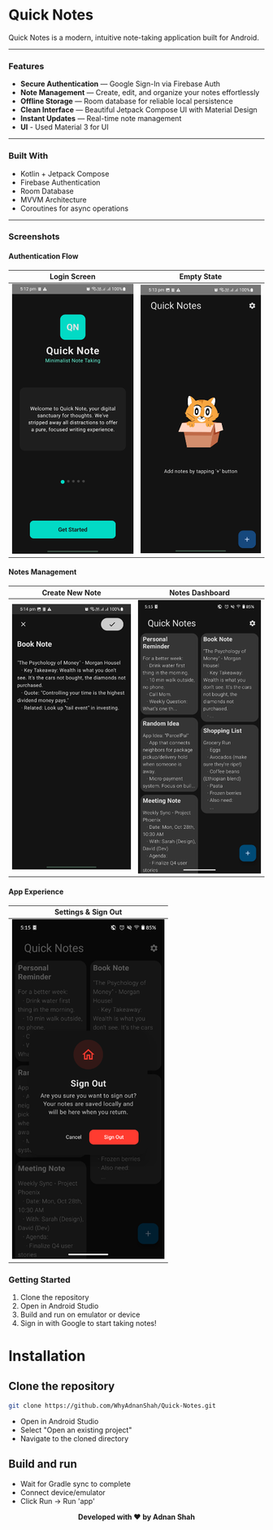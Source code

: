 # Quick Notes

Quick Notes is a modern, intuitive note-taking application built for Android.

---

### Features

-  **Secure Authentication** — Google Sign-In via Firebase Auth
-  **Note Management** — Create, edit, and organize your notes effortlessly
-  **Offline Storage** — Room database for reliable local persistence
-  **Clean Interface** — Beautiful Jetpack Compose UI with Material Design
-  **Instant Updates** — Real-time note management
-  **UI** - Used Material 3 for UI

---

### Built With

- Kotlin + Jetpack Compose
- Firebase Authentication
- Room Database
- MVVM Architecture
- Coroutines for async operations

---
### Screenshots

#### Authentication Flow
| Login Screen                                         | Empty State |
|------------------------------------------------------|-------------|
| <img src="ScreenShots/Login_screen.jpg" width="300"> | <img src="ScreenShots/Empty_list.jpg" width="300"> |

#### Notes Management
| Create New Note | Notes Dashboard |
|-----------------|-----------------|
| <img src="ScreenShots/new_note.jpg" width="300"> | <img src="ScreenShots/Notes_Screen.png" width="300"> |

#### App Experience
| Settings & Sign Out |
|---------------------|
| <img src="ScreenShots/sign_out.png" width="300"> |

### Getting Started

1. Clone the repository
2. Open in Android Studio
3. Build and run on emulator or device
4. Sign in with Google to start taking notes!

#  Installation

## Clone the repository
```bash
git clone https://github.com/WhyAdnanShah/Quick-Notes.git
```

 - Open in Android Studio
 - Select "Open an existing project"
 - Navigate to the cloned directory

## Build and run
 - Wait for Gradle sync to complete
 - Connect device/emulator
 - Click Run → Run 'app'

<div align="center">

**Developed with ❤️ by Adnan Shah**

</div>